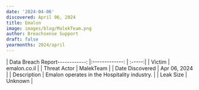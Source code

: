 ```yaml
---
date: '2024-04-06'
discovered: April 06, 2024
title: Emalon
image: images/blog/MalekTeam.png
author: Breachsense Support
draft: false
yearmonths: 2024/april
---
```


| Data Breach Report------------:     |:-------------:    | :-----:|
| Victim      | emalon.co.il      | 
| Threat Actor      | MalekTeam      | 
| Date Discovered      | Apr 06, 2024      | 
| Description      | Emalon operates in the Hospitality industry.      | 
| Leak Size      | Unknown      | 

